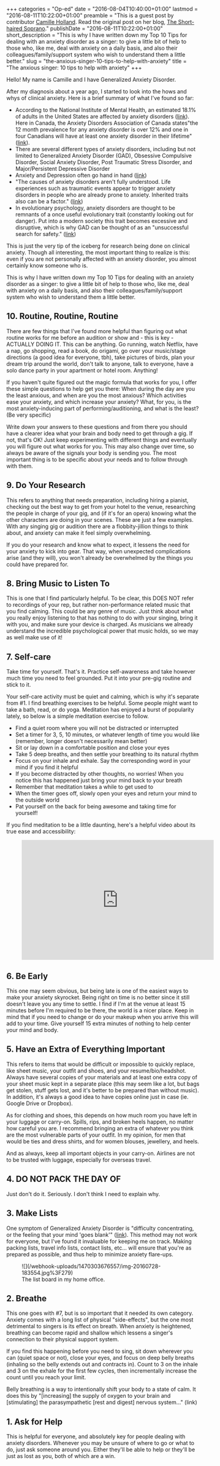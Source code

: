 +++
categories = "Op-ed"
date = "2016-08-04T10:40:00+01:00"
lastmod = "2016-08-11T10:22:00+01:00"
preamble = "This is a guest post by contributor [Camille Holland](/scene/people/camille-holland/). Read the original post on her blog, [The Short-haired Soprano](http://www.camilleholland.ca/blog/the-anxious-singer-10-tips-to-help-with-anxiety-in-audition-and-performance)."
publishDate = "2016-08-11T10:22:00+01:00"
short_description = "This is why I have written down my Top 10 Tips for dealing with an anxiety disorder as a singer: to give a little bit of help to those who, like me, deal with anxiety on a daily basis, and also their colleagues/family/support system who wish to understand them a little better."
slug = "the-anxious-singer-10-tips-to-help-with-anxiety"
title = "The anxious singer: 10 tips to help with anxiety"
+++

Hello! My name is Camille and I have Generalized Anxiety Disorder.

After my diagnosis about a year ago, I started to look into the hows and whys of clinical anxiety. Here is a brief summary of what I've found so far:

- According to the National Institute of Mental Health, an estimated 18.1% of adults in the United States are affected by anxiety disorders ([link](http://www.anxietycentre.com/anxiety-statistics-information.shtml)).  Here in Canada, the Anxiety Disorders Association of Canada states"the 12 month prevalence for any anxiety disorder is over 12% and one in four Canadians will have at least one anxiety disorder in their lifetime" ([link](http://anxietycanada.ca/english/pdf/kirby.pdf)).
- There are several different types of anxiety disorders, including but not limited to Generalized Anxiety Disorder (GAD), Obsessive Compulsive Disorder, Social Anxiety Disorder, Post Traumatic Stress Disorder, and Major/Persistent Depressive Disorder
- Anxiety and Depression often go hand in hand ([link](http://www.adaa.org/about-adaa/press-room/facts-statistics))
- "The causes of anxiety disorders aren't fully understood. Life experiences such as traumatic events appear to trigger anxiety disorders in people who are already prone to anxiety. Inherited traits also can be a factor." ([link](http://www.mayoclinic.org/diseases-conditions/anxiety/symptoms-causes/dxc-20168124))
- In evolutionary psychology, anxiety disorders are thought to be remnants of a once useful evolutionary trait (constantly looking out for danger). Put into a modern society this trait becomes excessive and disruptive, which is why GAD can be thought of as an "unsuccessful search for safety." ([link](http://www.ncbi.nlm.nih.gov/pmc/articles/PMC3181631/))

This is just the very tip of the iceberg for research being done on clinical anxiety. Though all interesting, the most important thing to realize is this: even if you are not personally affected with an anxiety disorder, you almost certainly know someone who is.

This is why I have written down my Top 10 Tips for dealing with an anxiety disorder as a singer: to give a little bit of help to those who, like me, deal with anxiety on a daily basis, and also their colleagues/family/support system who wish to understand them a little better.

## 10. Routine, Routine, Routine

There are few things that I've found more helpful than figuring out what routine works for me before an audition or show and - this is key - ACTUALLY DOING IT. This can be anything. Go running, watch Netflix, have a nap, go shopping, read a book, do origami, go over your music/stage directions (a good idea for everyone, tbh), take pictures of birds, plan your dream trip around the world, don't talk to anyone, talk to everyone, have a solo dance party in your apartment or hotel room. Anything!

If you haven't quite figured out the magic formula that works for you, I offer these simple questions to help get you there:
When during the day are you the least anxious, and when are you the most anxious?
Which activities ease your anxiety, and which increase your anxiety?
What, for you, is the most anxiety-inducing part of performing/auditioning, and what is the least? (Be very specific)

Write down your answers to these questions and from there you should have a clearer idea what your brain and body need to get through a gig. If not, that's OK! Just keep experimenting with different things and eventually you will figure out what works for you. This may also change over time, so always be aware of the signals your body is sending you. The most important thing is to be specific about your needs and to follow through with them.

## 9. Do Your Research

This refers to anything that needs preparation, including hiring a pianist, checking out the best way to get from your hotel to the venue, researching the people in charge of your gig, and (if it's for an opera) knowing what the other characters are doing in your scenes. These are just a few examples. With any singing gig or audition there are a flobbity-jillion things to think about, and anxiety can make it feel simply overwhelming.

If you do your research and know what to expect, it lessens the need for your anxiety to kick into gear. That way, when unexpected complications arise (and they will), you won't already be overwhelmed by the things you could have prepared for.

## 8. Bring Music to Listen To

This is one that I find particularly helpful. To be clear, this DOES NOT refer to recordings of your rep, but rather non-performance related music that you find calming. This could be any genre of music. Just think about what you really enjoy listening to that has nothing to do with your singing, bring it with you, and make sure your device is charged. As musicians we already understand the incredible psychological power that music holds, so we may as well make use of it!

## 7. Self-care

Take time for yourself. That's it. Practice self-awareness and take however much time you need to feel grounded. Put it into your pre-gig routine and stick to it.

Your self-care activity must be quiet and calming, which is why it's separate from \#1. I find breathing exercises to be helpful. Some people might want to take a bath, read, or do yoga. Meditation has enjoyed a burst of popularity lately, so below is a simple meditation exercise to follow.

- Find a quiet room where you will not be distracted or interrupted
- Set a timer for 3, 5, 10 minutes, or whatever length of time you would like (remember, longer doesn't necessarily mean better)
- Sit or lay down in a comfortable position and close your eyes
- Take 5 deep breaths, and then settle your breathing to its natural rhythm
- Focus on your inhale and exhale. Say the corresponding word in your mind if you find it helpful
- If you become distracted by other thoughts, no worries! When you notice this has happened just bring your mind back to your breath
- Remember that meditation takes a while to get used to
- When the timer goes off, slowly open your eyes and return your mind to the outside world
- Pat yourself on the back for being awesome and taking time for yourself!

If you find meditation to be a little daunting, here's a helpful video about its true ease and accessibility:

<figure data-type="video">
<iframe width="501" height="312" src="https://www.youtube.com/embed/LmLyHaHDqks" frameborder="0" allowfullscreen></iframe>
</figure>

## 6. Be Early

This one may seem obvious, but being late is one of the easiest ways to make your anxiety skyrocket. Being right on time is no better since it still doesn't leave you any time to settle. I find if I'm at the venue at least 15 minutes before I'm required to be there, the world is a nicer place. Keep in mind that if you need to change or do your makeup when you arrive this will add to your time. Give yourself 15 extra minutes of nothing to help center your mind and body.

## 5. Have an Extra of Everything Important

This refers to items that would be difficult or impossible to quickly replace, like sheet music, your outfit and shoes, and your resume/bio/headshot. Always have several copies of your materials and at least one extra copy of your sheet music kept in a separate place (this may seem like a lot, but bags get stolen, stuff gets lost, and it's better to be prepared than without music). In addition, it's always a good idea to have copies online just in case (ie. Google Drive or Dropbox).

As for clothing and shoes, this depends on how much room you have left in your luggage or carry-on. Spills, rips, and broken heels happen, no matter how careful you are. I recommend bringing an extra of whatever you think are the most vulnerable parts of your outfit. In my opinion, for men that would be ties and dress shirts, and for women blouses, jewellery, and heels.

And as always, keep all important objects in your carry-on. Airlines are not to be trusted with luggage, especially for overseas travel.

## 4. DO NOT PACK THE DAY OF

Just don't do it. Seriously. I don't think I need to explain why.

## 3. Make Lists

One symptom of Generalized Anxiety Disorder is "difficulty concentrating, or the feeling that your mind 'goes blank'" ([link](http://www.mayoclinic.org/diseases-conditions/generalized-anxiety-disorder/basics/symptoms/con-20024562)). This method may not work for everyone, but I've found it invaluable for keeping me on track. Making packing lists, travel info lists, contact lists, etc... will ensure that you're as prepared as possible, and thus help to minimize anxiety flare-ups.

<figure data-type="image">
![](/webhook-uploads/1470303676557/img-20160728-183554.jpg%3F279)
<figcaption>The list board in my home office.</figcaption>
</figure>

## 2. Breathe

This one goes with #7, but is so important that it needed its own category. Anxiety comes with a long list of physical "side-effects", but the one most detrimental to singers is its effect on breath. When anxiety is heightened, breathing can become rapid and shallow which lessens a singer's connection to their physical support system.

If you find this happening before you need to sing, sit down wherever you can (quiet space or not), close your eyes, and focus on deep belly breaths (inhaling so the belly extends out and contracts in). Count to 3 on the inhale and 3 on the exhale for the first few cycles, then incrementally increase the count until you reach your limit.

Belly breathing is a way to intentionally shift your body to a state of calm. It does this by "[increasing] the supply of oxygen to your brain and [stimulating] the parasympathetic [rest and digest] nervous system..." (link)

## 1. Ask for Help

This is helpful for everyone, and absolutely key for people dealing with anxiety disorders. Whenever you may be unsure of where to go or what to do, just ask someone around you. Either they'll be able to help or they'll be just as lost as you, both of which are a win.
